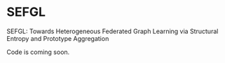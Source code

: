 # SEFGL
SEFGL: Towards Heterogeneous Federated Graph Learning via Structural Entropy and Prototype Aggregation 

Code is coming soon.
